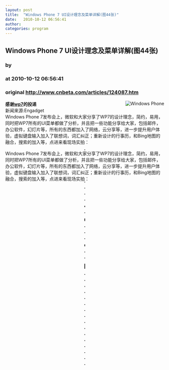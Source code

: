 ```yaml
---
layout: post
title:  "Windows Phone 7 UI设计理念及菜单详解(图44张)"
date:   2010-10-12 06:56:41
author: 
categories: program
---
```


## Windows Phone 7 UI设计理念及菜单详解(图44张)
### by 
### at 2010-10-12 06:56:41
### original <http://www.cnbeta.com/articles/124087.htm>

<div><a rel="nofollow" href="http://www.cnbeta.com/topics/184.htm"><img src="http://img.cnbeta.com/topics/826628850orb.png" alt="Windows Phone" name="sign" align="right"></a>
        <p><b>感谢<a rel="nofollow" href="http://www.wp7.cc">wp7</a>的投递</b><br>
新闻来源:Engadget<br>
Windows Phone 7发布会上，微软和大家分享了WP7的设计理念，简约，易用，同时把WP7所有的UI菜单都做了分析，并且把一些功能分享给大家，包括邮件，办公软件，幻灯片等，所有的东西都加入了网络，云分享等，进一步提升用户体验，虚拟键盘输入加入了联想词，词汇纠正；重新设计的行事历，和Bing地图的融合，搜索的加入等，点进来看现场实拍：</p>
		<p><div style="text-align:center"><img hspace="4" border="1" src="http://www.blogcdn.com/www.engadget.com/media/2010/10/2010-10-11061wp7launch.jpg" alt=""></div>
<div style="text-align:left">Windows Phone 7发布会上，微软和大家分享了WP7的设计理念，简约，易用，同时把WP7所有的UI菜单都做了分析，并且把一些功能分享给大家，包括邮件，办公软件，幻灯片等，所有的东西都加入了网络，云分享等，进一步提升用户体验，虚拟键盘输入加入了联想词，词汇纠正；重新设计的行事历，和Bing地图的融合，搜索的加入等，点进来看现场实拍：</div>
<div style="text-align:center">
<div><img hspace="4" border="1" src="http://www.blogcdn.com/www.engadget.com/media/2010/10/2010-10-11167wp7launch.jpg" alt=""></div>
<br>
<div><img hspace="4" border="1" src="http://www.blogcdn.com/www.engadget.com/media/2010/10/2010-10-11166wp7launch.jpg" alt=""></div>
<br>
<div><img hspace="4" border="1" src="http://www.blogcdn.com/www.engadget.com/media/2010/10/2010-10-11164wp7launch.jpg" alt=""></div>
<br>
<div><img hspace="4" border="1" src="http://www.blogcdn.com/www.engadget.com/media/2010/10/2010-10-11162wp7launch.jpg" alt=""></div>
<br>
<img hspace="4" border="1" src="http://www.blogcdn.com/www.engadget.com/media/2010/10/2010-10-11155wp7launch.jpg" alt=""><br>
<img hspace="4" border="1" src="http://www.blogcdn.com/www.engadget.com/media/2010/10/2010-10-11075wp7launch.jpg" alt=""></div>
<div style="text-align:center"> </div>
<div style="text-align:center"><img hspace="4" border="1" src="http://www.blogcdn.com/www.engadget.com/media/2010/10/2010-10-11074wp7launch.jpg" alt=""></div>
<div style="text-align:center"> </div>
<div style="text-align:center"><img hspace="4" border="1" src="http://www.blogcdn.com/www.engadget.com/media/2010/10/2010-10-11073wp7launch.jpg" alt=""></div>
<div style="text-align:center"><img hspace="4" border="1" src="http://www.blogcdn.com/www.engadget.com/media/2010/10/2010-10-11070wp7launch.jpg" alt=""></div>
<div style="text-align:center"><img hspace="4" border="1" src="http://www.blogcdn.com/www.engadget.com/media/2010/10/2010-10-11069wp7launch.jpg" alt=""></div>
<div style="text-align:center"><img hspace="4" border="1" src="http://www.blogcdn.com/www.engadget.com/media/2010/10/2010-10-11066wp7launch.jpg" alt=""></div>
<div style="text-align:center"> </div>
<div style="text-align:center"><img hspace="4" border="1" src="http://www.blogcdn.com/www.engadget.com/media/2010/10/2010-10-11065wp7launch.jpg" alt=""></div>
<div style="text-align:center"> </div>
<div style="text-align:center"><img hspace="4" border="1" src="http://www.blogcdn.com/www.engadget.com/media/2010/10/2010-10-11064wp7launch.jpg" alt=""></div>
<div style="text-align:center"> </div>
<div style="text-align:center"><img hspace="4" border="1" src="http://www.blogcdn.com/www.engadget.com/media/2010/10/2010-10-11063wp7launch.jpg" alt=""></div>
<div style="text-align:center"> </div>
<div style="text-align:center"><img hspace="4" border="1" src="http://www.blogcdn.com/www.engadget.com/media/2010/10/2010-10-11062wp7launch.jpg" alt=""><br>
<img hspace="4" border="1" src="http://www.blogcdn.com/www.engadget.com/media/2010/10/2010-10-11079wp7launch.jpg" alt=""><br>
<img hspace="4" border="1" src="http://www.blogcdn.com/www.engadget.com/media/2010/10/2010-10-11087wp7launch.jpg" alt=""><br>
<br>
<div><img hspace="4" border="1" src="http://www.blogcdn.com/www.engadget.com/media/2010/10/2010-10-11095wp7launch.jpg" alt=""></div>
<br>
<div><img hspace="4" border="1" src="http://www.blogcdn.com/www.engadget.com/media/2010/10/2010-10-11094wp7launch.jpg" alt=""></div>
<br>
<div><img hspace="4" border="1" src="http://www.blogcdn.com/www.engadget.com/media/2010/10/2010-10-11092wp7launch.jpg" alt=""></div>
<img hspace="4" border="1" src="http://www.blogcdn.com/www.engadget.com/media/2010/10/2010-10-11097wp7launch.jpg" alt=""><br>
<img hspace="4" border="1" src="http://www.blogcdn.com/www.engadget.com/media/2010/10/2010-10-11098wp7launch.jpg" alt=""><br>
<img hspace="4" border="1" src="http://www.blogcdn.com/www.engadget.com/media/2010/10/2010-10-11099wp7launch.jpg" alt=""><br>
<img hspace="4" border="1" src="http://www.blogcdn.com/www.engadget.com/media/2010/10/2010-10-11100wp7launch.jpg" alt=""><br>
<img hspace="4" border="1" src="http://www.blogcdn.com/www.engadget.com/media/2010/10/2010-10-11103wp7launch.jpg" alt=""><br>
<img hspace="4" border="1" src="http://www.blogcdn.com/www.engadget.com/media/2010/10/2010-10-11102wp7launch.jpg" alt=""><br>
<img hspace="4" border="1" src="http://www.blogcdn.com/www.engadget.com/media/2010/10/2010-10-11123wp7launch.jpg" alt=""><br>
<br>
<div><img hspace="4" border="1" src="http://www.blogcdn.com/www.engadget.com/media/2010/10/2010-10-11143wp7launch.jpg" alt=""></div>
<br>
<div><img hspace="4" border="1" src="http://www.blogcdn.com/www.engadget.com/media/2010/10/2010-10-11142wp7launch.jpg" alt=""></div>
<br>
<div><img hspace="4" border="1" src="http://www.blogcdn.com/www.engadget.com/media/2010/10/2010-10-11141wp7launch.jpg" alt=""></div>
<br>
<div><img hspace="4" border="1" src="http://www.blogcdn.com/www.engadget.com/media/2010/10/2010-10-11139wp7launch.jpg" alt=""></div>
<br>
<div><img hspace="4" border="1" src="http://www.blogcdn.com/www.engadget.com/media/2010/10/2010-10-11138wp7launch.jpg" alt=""></div>
<br>
<div><img hspace="4" border="1" src="http://www.blogcdn.com/www.engadget.com/media/2010/10/2010-10-11136wp7launch.jpg" alt=""></div>
<br>
<div><img hspace="4" border="1" src="http://www.blogcdn.com/www.engadget.com/media/2010/10/2010-10-11146wp7launch.jpg" alt=""></div>
<br>
<div><img hspace="4" border="1" src="http://www.blogcdn.com/www.engadget.com/media/2010/10/2010-10-11145wp7launch.jpg" alt=""></div>
<br>
<div><img hspace="4" border="1" src="http://www.blogcdn.com/www.engadget.com/media/2010/10/2010-10-11144wp7launch.jpg" alt=""><br>
<br>
<div><img hspace="4" border="1" src="http://www.blogcdn.com/www.engadget.com/media/2010/10/2010-10-11184wp7launch.jpg" alt=""></div>
<br>
<div><img hspace="4" border="1" src="http://www.blogcdn.com/www.engadget.com/media/2010/10/2010-10-11183wp7launch.jpg" alt=""></div>
<br>
<div><img hspace="4" border="1" src="http://www.blogcdn.com/www.engadget.com/media/2010/10/2010-10-11182wp7launch.jpg" alt=""></div>
<br>
<div><img hspace="4" border="1" src="http://www.blogcdn.com/www.engadget.com/media/2010/10/2010-10-11181wp7launch.jpg" alt=""></div>
<br>
<div><img hspace="4" border="1" src="http://www.blogcdn.com/www.engadget.com/media/2010/10/2010-10-11180wp7launch.jpg" alt=""></div>
<br>
<div><img hspace="4" border="1" src="http://www.blogcdn.com/www.engadget.com/media/2010/10/2010-10-11179wp7launch.jpg" alt=""></div>
<br>
<div><img hspace="4" border="1" src="http://www.blogcdn.com/www.engadget.com/media/2010/10/2010-10-11178wp7launch.jpg" alt=""></div>
</div>
</div></p></div>